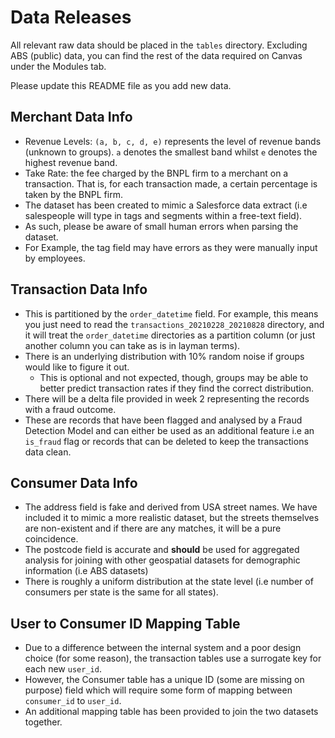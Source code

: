 # Data Releases
All relevant raw data should be placed in the `tables` directory. Excluding ABS (public) data, you can find the rest of the data required on Canvas under the Modules tab.

Please update this README file as you add new data.

## Merchant Data Info
- Revenue Levels: `(a, b, c, d, e)` represents the level of revenue bands (unknown to groups). `a` denotes the smallest band whilst `e` denotes the highest revenue band.
- Take Rate: the fee charged by the BNPL firm to a merchant on a transaction. That is, for each transaction made, a certain percentage is taken by the BNPL firm.
- The dataset has been created to mimic a Salesforce data extract (i.e salespeople will type in tags and segments within a free-text field).
- As such, please be aware of small human errors when parsing the dataset.
- For Example, the tag field may have errors as they were manually input by employees.

## Transaction Data Info
- This is partitioned by the `order_datetime` field. For example, this means you just need to read the `transactions_20210228_20210828` directory, and it will treat the `order_datetime` directories as a partition column (or just another column you can take as is in layman terms).
- There is an underlying distribution with 10% random noise if groups would like to figure it out.
    - This is optional and not expected, though, groups may be able to better predict transaction rates if they find the correct distribution.
- There will be a delta file provided in week 2 representing the records with a fraud outcome.
- These are records that have been flagged and analysed by a Fraud Detection Model and can either be used as an additional feature i.e an `is_fraud` flag or records that can be deleted to keep the transactions data clean.


## Consumer Data Info
- The address field is fake and derived from USA street names. We have included it to mimic a more realistic dataset, but the streets themselves are non-existent and if there are any matches, it will be a pure coincidence.
- The postcode field is accurate and **should** be used for aggregated analysis for joining with other geospatial datasets for demographic information (i.e ABS datasets)
- There is roughly a uniform distribution at the state level (i.e number of consumers per state is the same for all states).

## User to Consumer ID Mapping Table
- Due to a difference between the internal system and a poor design choice (for some reason), the transaction tables use a surrogate key for each new `user_id`.
- However, the Consumer table has a unique ID (some are missing on purpose) field which will require some form of mapping between `consumer_id` to `user_id`.
- An additional mapping table has been provided to join the two datasets together.
